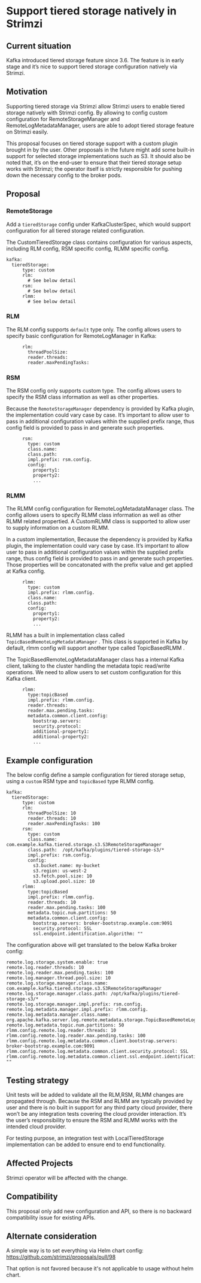 #  Support tiered storage natively in Strimzi

## Current situation

Kafka introduced tiered storage feature since 3.6. The feature is in early stage and it’s nice to support tiered storage configuration natively via Strimzi.

## Motivation

Supporting tiered storage via Strimzi allow Strimzi users to enable tiered storage natively with Strimzi config. By allowing to config custom configuration for RemoteStorageManager and RemoteLogMetadataManager, users are able to adopt tiered storage feature on Strimzi easily.

This proposal focuses on tiered storage support with a custom plugin brought in by the user. Other proposals in the future might add some built-in support for selected storage implementations such as S3. It should also be noted that, it’s on the end-user to ensure that their tiered storage setup works with Strimzi; the operator itself is strictly responsible for pushing down the necessary config to the broker pods.

## Proposal

### RemoteStorage

Add a `tieredStorage` config under KafkaClusterSpec, which would support configuration for all tiered storage related configuration.

The CustomTieredStorage class contains configuration for various aspects, including RLM config, RSM specific config, RLMM specific config. 

```
kafka:
  tieredStorage:
      type: custom
      rlm:
        # See below detail
      rsm:
        # See below detail
      rlmm:
        # See below detail
```

### RLM

The RLM config supports `default` type only.  The config allows users to specify basic configuration for RemoteLogManager in Kafka:

```
      rlm:
        threadPoolSize:
        reader.threads:
        reader.maxPendingTasks:
```

### RSM

The RSM config only supports custom type. The config allows users to specify the RSM class information as well as other properties. 

Because the `RemoteStorageManager` dependency is provided by Kafka plugin, the implementation could vary case by case. It’s important to allow user to pass in additional configuration values within the supplied prefix range, thus config field is provided to pass in and generate such properties.

```
      rsm:
        type: custom
        class.name:
        class.path:  
        impl.prefix: rsm.config.
        config:
          property1:
          property2:
          ...
```

### RLMM

The RLMM config configuration for RemoteLogMetadataManager class. The config allows users to specify RLMM class information as well as other RLMM related propertied. A CustomRLMM class is supported to allow user to supply information on a custom RLMM.

In a custom implementation, Because the dependency is provided by Kafka plugin, the implementation could vary case by case. It’s important to allow user to pass in additional configuration values within the supplied prefix range, thus config field is provided to pass in and generate such properties. Those properties will be concatonated with the prefix value and get applied at Kafka config.

```
      rlmm:
        type: custom
        impl.prefix: rlmm.config.
        class.name:
        class.path:
        config:
          property1:
          property2:
          ...
```

RLMM has a built in implementation class called `TopicBasedRemoteLogMetadataManager` . This class is supported in Kafka by default, rlmm config will support another type called TopicBasedRLMM . 

The TopicBasedRemoteLogMetadataManager class has a internal Kafka client, talking to the cluster handling the metadata topic read/write operations. We need to allow users to set custom configuration for this Kafka client.

```
      rlmm:
        type:topicBased
        impl.prefix: rlmm.config.
        reader.threads:
        reader.max.pending.tasks:
        metadata.common.client.config:
          bootstrap.servers:
          security.protocol:
          additional-property1:
          additional-property2:
          ...
```

## Example configuration

The below config define a sample configuration for tiered storage setup, using a `custom` RSM type and `topicBased` type RLMM config.
```
kafka:
  tieredStorage:
      type: custom
      rlm:
        threadPoolSize: 10
        reader.threads: 10
        reader.maxPendingTasks: 100
      rsm:
        type: custom
        class.name: com.example.kafka.tiered.storage.s3.S3RemoteStorageManager
        class.path:  /opt/kafka/plugins/tiered-storage-s3/*
        impl.prefix: rsm.config.
        config:
          s3.bucket.name: my-bucket
          s3.region: us-west-2
          s3.fetch.pool.size: 10
          s3.upload.pool.size: 10
      rlmm:
        type:topicBased
        impl.prefix: rlmm.config.
        reader.threads: 10
        reader.max.pending.tasks: 100
        metadata.topic.num.partitions: 50
        metadata.common.client.config:
          bootstrap.servers: broker-bootstrap.example.com:9091
          security.protocol: SSL
          ssl.endpoint.identification.algorithm: ""
```

The configuration above will get translated to the below Kafka broker config:
```
remote.log.storage.system.enable: true
remote.log.reader.threads: 10
remote.log.reader.max.pending.tasks: 100
remote.log.manager.thread.pool.size: 10
remote.log.storage.manager.class.name: com.example.kafka.tiered.storage.s3.S3RemoteStorageManager
remote.log.storage.manager.class.path: /opt/kafka/plugins/tiered-storage-s3/*
remote.log.storage.manager.impl.prefix: rsm.config.
remote.log.metadata.manager.impl.prefix: rlmm.config.
remote.log.metadata.manager.class.name: org.apache.kafka.server.log.remote.metadata.storage.TopicBasedRemoteLogMetadataManager
remote.log.metadata.topic.num.partitions: 50
rlmm.config.remote.log.reader.threads: 10
rlmm.config.remote.log.reader.max.pending.tasks: 100
rlmm.config.remote.log.metadata.common.client.bootstrap.servers: broker-bootstrap.example.com:9091
rlmm.config.remote.log.metadata.common.client.security.protocol: SSL
rlmm.config.remote.log.metadata.common.client.ssl.endpoint.identification.algorithm: ""
```
## Testing strategy

Unit tests will be added to validate all the RLM,RSM, RLMM changes are propagated through.
Because the RSM and RLMM are typically provided by user and there is no built in support for any third party cloud provider, there won’t be any integration tests covering the cloud provider interaction. It’s the user’s responsibility to ensure the RSM and RLMM works with the intended cloud provider.

For testing purpose, an integration test with LocalTieredStorage implementation can be added to ensure end to end functionality.

## Affected Projects

Strimzi operator will be affected with the change.

## Compatibility

This proposal only add new configuration and API, so there is no backward compatibility issue for existing APIs.

## Alternate consideration

A simple way is to set everything via Helm chart config: https://github.com/strimzi/proposals/pull/98

That option is not favored because it's not applicable to usage without helm chart.


